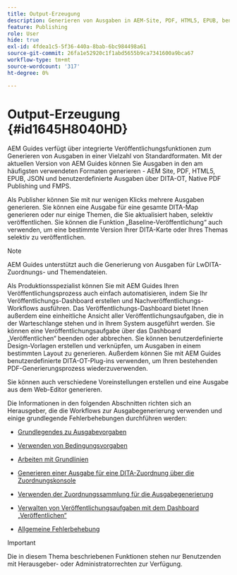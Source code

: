 ```yaml
---
title: Output-Erzeugung
description: Generieren von Ausgaben in AEM-Site, PDF, HTML5, EPUB, benutzerdefiniert und JSON über DITA-OT-Plug-ins, native PDF-Veröffentlichung und FMPS in AEM Guides.
feature: Publishing
role: User
hide: true
exl-id: 4fdea1c5-5f36-440a-8bab-6bc984498a61
source-git-commit: 26fa1e52920c1f1abd5655b9ca7341600a9bca67
workflow-type: tm+mt
source-wordcount: '317'
ht-degree: 0%

---
```


# Output-Erzeugung {#id1645H8040HD}

AEM Guides verfügt über integrierte Veröffentlichungsfunktionen zum Generieren von Ausgaben in einer Vielzahl von Standardformaten. Mit der aktuellen Version von AEM Guides können Sie Ausgaben in den am häufigsten verwendeten Formaten generieren - AEM Site, PDF, HTML5, EPUB, JSON und benutzerdefinierte Ausgaben über DITA-OT, Native PDF Publishing und FMPS.

Als Publisher können Sie mit nur wenigen Klicks mehrere Ausgaben generieren. Sie können eine Ausgabe für eine gesamte DITA-Map generieren oder nur einige Themen, die Sie aktualisiert haben, selektiv veröffentlichen. Sie können die Funktion „Baseline-Veröffentlichung“ auch verwenden, um eine bestimmte Version Ihrer DITA-Karte oder Ihres Themas selektiv zu veröffentlichen.

>[!NOTE]
>
> AEM Guides unterstützt auch die Generierung von Ausgaben für LwDITA-Zuordnungs- und Themendateien.

Als Produktionsspezialist können Sie mit AEM Guides Ihren Veröffentlichungsprozess auch einfach automatisieren, indem Sie Ihr Veröffentlichungs-Dashboard erstellen und Nachveröffentlichungs-Workflows ausführen. Das Veröffentlichungs-Dashboard bietet Ihnen außerdem eine einheitliche Ansicht aller Veröffentlichungsaufgaben, die in der Warteschlange stehen und in Ihrem System ausgeführt werden. Sie können eine Veröffentlichungsaufgabe über das Dashboard „Veröffentlichen“ beenden oder abbrechen. Sie können benutzerdefinierte Design-Vorlagen erstellen und verknüpfen, um Ausgaben in einem bestimmten Layout zu generieren. Außerdem können Sie mit AEM Guides benutzerdefinierte DITA-OT-Plug-ins verwenden, um Ihren bestehenden PDF-Generierungsprozess wiederzuverwenden.

Sie können auch verschiedene Voreinstellungen erstellen und eine Ausgabe aus dem Web-Editor generieren.

Die Informationen in den folgenden Abschnitten richten sich an Herausgeber, die die Workflows zur Ausgabegenerierung verwenden und einige grundlegende Fehlerbehebungen durchführen werden:

- [Grundlegendes zu Ausgabevorgaben](generate-output-understand-presets.md#)

- [Verwenden von Bedingungsvorgaben](generate-output-use-condition-presets.md#)

- [Arbeiten mit Grundlinien](generate-output-use-baseline-for-publishing.md#)

- [Generieren einer Ausgabe für eine DITA-Zuordnung über die Zuordnungskonsole](generate-output-for-a-dita-map.md#)

- [Verwenden der Zuordnungssammlung für die Ausgabegenerierung](generate-output-use-map-collection-output-generation.md#)

- [Verwalten von Veröffentlichungsaufgaben mit dem Dashboard „Veröffentlichen“](generate-output-publish-dashboard.md#)

- [Allgemeine Fehlerbehebung](generate-output-basic-troubleshooting.md#)


>[!IMPORTANT]
>
> Die in diesem Thema beschriebenen Funktionen stehen nur Benutzenden mit Herausgeber- oder Administratorrechten zur Verfügung.
